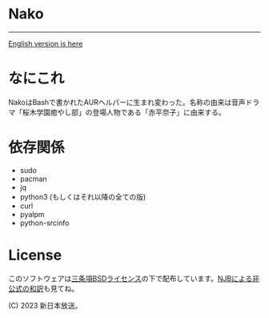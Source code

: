# Nako
-----
[English version is here](README.md)

# なにこれ
NakoはBashで書かれたAURヘルパーに生まれ変わった。名称の由来は音声ドラマ「桜木学園癒やし部」の登場人物である「赤平奈子」に由来する。

# 依存関係
* sudo
* pacman
* jq
* python3 (もしくはそれ以降の全ての版)
* curl
* pyalpm
* python-srcinfo

# License
このソフトウェアは[三条項BSDライセンス](LICENSE)の下で配布しています。[NJBによる非公式の和訳](LICENSE_ja)も見てね。

(C) 2023 新日本放送。

